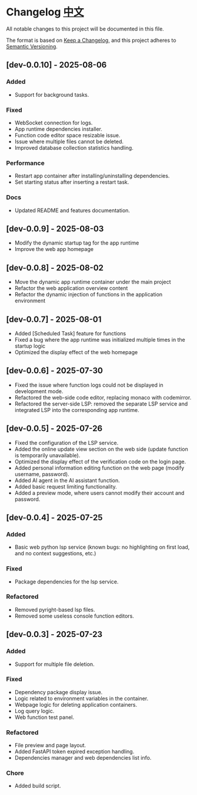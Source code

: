 # Changelog [中文](CHANGELOG.zh-CN.md)

All notable changes to this project will be documented in this file.

The format is based on [Keep a Changelog](https://keepachangelog.com/en/1.0.0/),
and this project adheres to [Semantic Versioning](https://semver.org/spec/v2.0.0.html).

## [dev-0.0.10] - 2025-08-06

### Added
- Support for background tasks.

### Fixed
- WebSocket connection for logs.
- App runtime dependencies installer.
- Function code editor space resizable issue.
- Issue where multiple files cannot be deleted.
- Improved database collection statistics handling.

### Performance
- Restart app container after installing/uninstalling dependencies.
- Set starting status after inserting a restart task.

### Docs
- Updated README and features documentation.

## [dev-0.0.9] - 2025-08-03
- Modify the dynamic startup tag for the app runtime
- Improve the web app homepage

## [dev-0.0.8] - 2025-08-02
- Move the dynamic app runtime container under the main project
- Refactor the web application overview content
- Refactor the dynamic injection of functions in the application environment

## [dev-0.0.7] - 2025-08-01
- Added [Scheduled Task] feature for functions
- Fixed a bug where the app runtime was initialized multiple times in the startup logic
- Optimized the display effect of the web homepage

## [dev-0.0.6] - 2025-07-30
- Fixed the issue where function logs could not be displayed in development mode.
- Refactored the web-side code editor, replacing monaco with codemirror.
- Refactored the server-side LSP: removed the separate LSP service and integrated LSP into the corresponding app runtime.

## [dev-0.0.5] - 2025-07-26
- Fixed the configuration of the LSP service.
- Added the online update view section on the web side (update function is temporarily unavailable).
- Optimized the display effect of the verification code on the login page.
- Added personal information editing function on the web page (modify username, password).
- Added AI agent in the AI assistant function.
- Added basic request limiting functionality.
- Added a preview mode, where users cannot modify their account and password.

## [dev-0.0.4] - 2025-07-25

### Added
- Basic web python lsp service (known bugs: no highlighting on first load, and no context suggestions, etc.)

### Fixed
- Package dependencies for the lsp service.

### Refactored
- Removed pyright-based lsp files.
- Removed some useless console function editors.

## [dev-0.0.3] - 2025-07-23

### Added
- Support for multiple file deletion.

### Fixed
- Dependency package display issue.
- Logic related to environment variables in the container.
- Webpage logic for deleting application containers.
- Log query logic.
- Web function test panel.

### Refactored
- File preview and page layout.
- Added FastAPI token expired exception handling.
- Dependencies manager and web dependencies list info.

### Chore
- Added build script.
